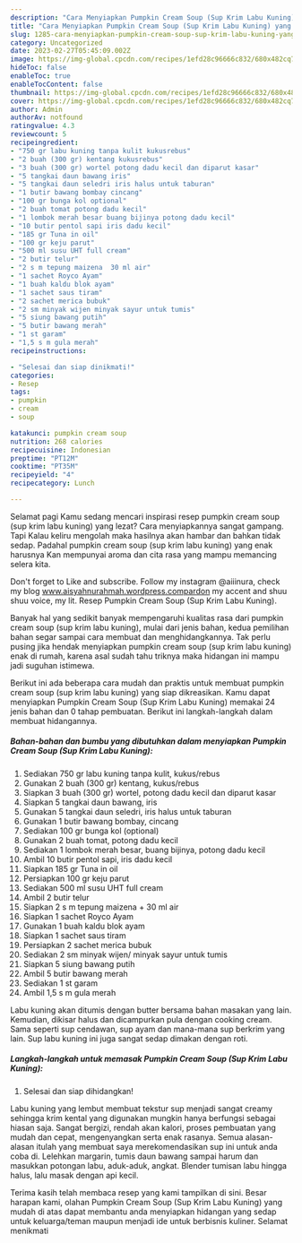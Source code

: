 ```yaml
---
description: "Cara Menyiapkan Pumpkin Cream Soup (Sup Krim Labu Kuning) yang Lezat Sekali"
title: "Cara Menyiapkan Pumpkin Cream Soup (Sup Krim Labu Kuning) yang Lezat Sekali"
slug: 1285-cara-menyiapkan-pumpkin-cream-soup-sup-krim-labu-kuning-yang-lezat-sekali
category: Uncategorized
date: 2023-02-27T05:45:09.002Z
image: https://img-global.cpcdn.com/recipes/1efd28c96666c832/680x482cq70/pumpkin-cream-soup-sup-krim-labu-kuning-foto-resep-utama.jpg
hideToc: false
enableToc: true
enableTocContent: false
thumbnail: https://img-global.cpcdn.com/recipes/1efd28c96666c832/680x482cq70/pumpkin-cream-soup-sup-krim-labu-kuning-foto-resep-utama.jpg
cover: https://img-global.cpcdn.com/recipes/1efd28c96666c832/680x482cq70/pumpkin-cream-soup-sup-krim-labu-kuning-foto-resep-utama.jpg
author: Admin
authorAv: notfound
ratingvalue: 4.3
reviewcount: 5
recipeingredient:
- "750 gr labu kuning tanpa kulit kukusrebus"
- "2 buah (300 gr) kentang kukusrebus"
- "3 buah (300 gr) wortel potong dadu kecil dan diparut kasar"
- "5 tangkai daun bawang iris"
- "5 tangkai daun seledri iris halus untuk taburan"
- "1 butir bawang bombay cincang"
- "100 gr bunga kol optional"
- "2 buah tomat potong dadu kecil"
- "1 lombok merah besar buang bijinya potong dadu kecil"
- "10 butir pentol sapi iris dadu kecil"
- "185 gr Tuna in oil"
- "100 gr keju parut"
- "500 ml susu UHT full cream"
- "2 butir telur"
- "2 s m tepung maizena  30 ml air"
- "1 sachet Royco Ayam"
- "1 buah kaldu blok ayam"
- "1 sachet saus tiram"
- "2 sachet merica bubuk"
- "2 sm minyak wijen minyak sayur untuk tumis"
- "5 siung bawang putih"
- "5 butir bawang merah"
- "1 st garam"
- "1,5 s m gula merah"
recipeinstructions:

- "Selesai dan siap dinikmati!"
categories:
- Resep
tags:
- pumpkin
- cream
- soup

katakunci: pumpkin cream soup 
nutrition: 268 calories
recipecuisine: Indonesian
preptime: "PT12M"
cooktime: "PT35M"
recipeyield: "4"
recipecategory: Lunch

---
```



Selamat pagi Kamu sedang mencari inspirasi resep pumpkin cream soup (sup krim labu kuning) yang lezat? Cara menyiapkannya sangat gampang. Tapi Kalau keliru mengolah maka hasilnya akan hambar dan bahkan tidak sedap. Padahal pumpkin cream soup (sup krim labu kuning) yang enak harusnya Kan mempunyai aroma dan cita rasa yang mampu memancing selera kita.


Don&#39;t forget to Like and subscribe. Follow my instagram @aiiinura, check my blog www.aisyahnurahmah.wordpress.compardon my accent and shuu shuu voice, my lit. Resep Pumpkin Cream Soup (Sup Krim Labu Kuning).

Banyak hal yang sedikit banyak mempengaruhi kualitas rasa dari pumpkin cream soup (sup krim labu kuning), mulai dari jenis bahan, kedua pemilihan bahan segar sampai cara membuat dan menghidangkannya. Tak perlu pusing jika hendak menyiapkan pumpkin cream soup (sup krim labu kuning) enak di rumah, karena asal sudah tahu triknya maka hidangan ini mampu jadi suguhan istimewa.


Berikut ini ada beberapa cara mudah dan praktis untuk membuat pumpkin cream soup (sup krim labu kuning) yang siap dikreasikan. Kamu dapat menyiapkan Pumpkin Cream Soup (Sup Krim Labu Kuning) memakai 24 jenis bahan dan 0 tahap pembuatan. Berikut ini langkah-langkah dalam membuat hidangannya.

<!--inarticleads1-->

##### Bahan-bahan dan bumbu yang dibutuhkan dalam menyiapkan Pumpkin Cream Soup (Sup Krim Labu Kuning):

1. Sediakan 750 gr labu kuning tanpa kulit, kukus/rebus
1. Gunakan 2 buah (300 gr) kentang, kukus/rebus
1. Siapkan 3 buah (300 gr) wortel, potong dadu kecil dan diparut kasar
1. Siapkan 5 tangkai daun bawang, iris
1. Gunakan 5 tangkai daun seledri, iris halus untuk taburan
1. Gunakan 1 butir bawang bombay, cincang
1. Sediakan 100 gr bunga kol (optional)
1. Gunakan 2 buah tomat, potong dadu kecil
1. Sediakan 1 lombok merah besar, buang bijinya, potong dadu kecil
1. Ambil 10 butir pentol sapi, iris dadu kecil
1. Siapkan 185 gr Tuna in oil
1. Persiapkan 100 gr keju parut
1. Sediakan 500 ml susu UHT full cream
1. Ambil 2 butir telur
1. Siapkan 2 s m tepung maizena + 30 ml air
1. Siapkan 1 sachet Royco Ayam
1. Gunakan 1 buah kaldu blok ayam
1. Siapkan 1 sachet saus tiram
1. Persiapkan 2 sachet merica bubuk
1. Sediakan 2 sm minyak wijen/ minyak sayur untuk tumis
1. Siapkan 5 siung bawang putih
1. Ambil 5 butir bawang merah
1. Sediakan 1 st garam
1. Ambil 1,5 s m gula merah


Labu kuning akan ditumis dengan butter bersama bahan masakan yang lain. Kemudian, dikisar halus dan dicampurkan pula dengan cooking cream. Sama seperti sup cendawan, sup ayam dan mana-mana sup berkrim yang lain. Sup labu kuning ini juga sangat sedap dimakan dengan roti. 

<!--inarticleads2-->

##### Langkah-langkah untuk memasak Pumpkin Cream Soup (Sup Krim Labu Kuning):


1. Selesai dan siap dihidangkan!

Labu kuning yang lembut membuat tekstur sup menjadi sangat creamy sehingga krim kental yang digunakan mungkin hanya berfungsi sebagai hiasan saja. Sangat bergizi, rendah akan kalori, proses pembuatan yang mudah dan cepat, mengenyangkan serta enak rasanya. Semua alasan-alasan itulah yang membuat saya merekomendasikan sup ini untuk anda coba di. Lelehkan margarin, tumis daun bawang sampai harum dan masukkan potongan labu, aduk-aduk, angkat. Blender tumisan labu hingga halus, lalu masak dengan api kecil. 

Terima kasih telah membaca resep yang kami tampilkan di sini. Besar harapan kami, olahan Pumpkin Cream Soup (Sup Krim Labu Kuning) yang mudah di atas dapat membantu anda menyiapkan hidangan yang sedap untuk keluarga/teman maupun menjadi ide untuk berbisnis kuliner. Selamat menikmati
